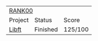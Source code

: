 <div align="center">
	<table>
		<tr>
			<td colspan="3"><a href="https://github.com/davidmonteiro03/42-Cursus/tree/main/Projects/RANK00">RANK00</a></td>
		</tr>
		<tr>
			<td>Project</td>
			<td>Status</td>
			<td>Score</td>
		</tr>
		<tr>
			<td><a href="https://github.com/davidmonteiro03/42-Cursus/tree/main/Projects/RANK00/libft">Libft</a></td>
			<td>Finished</td>
			<td>125/100</td>
		</tr>
	</table>
</div>
